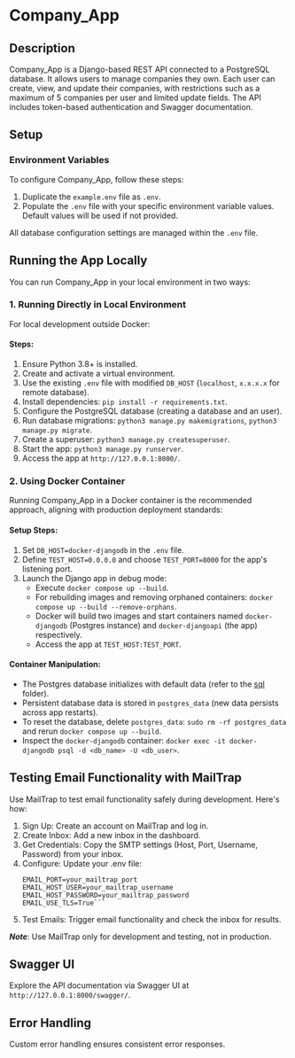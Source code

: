 # Company_App

## Description
Company_App is a Django-based REST API connected to a PostgreSQL database. It allows users to manage companies they own. Each user can create, view, and update their companies, with restrictions such as a maximum of 5 companies per user and limited update fields. The API includes token-based authentication and Swagger documentation.

## Setup

### Environment Variables
To configure Company_App, follow these steps:
1. Duplicate the `example.env` file as `.env`.
2. Populate the `.env` file with your specific environment variable values. Default values will be used if not provided.

All database configuration settings are managed within the `.env` file.

## Running the App Locally

You can run Company_App in your local environment in two ways:

### 1. Running Directly in Local Environment

For local development outside Docker:

#### Steps:
1. Ensure Python 3.8+ is installed.
2. Create and activate a virtual environment.
3. Use the existing `.env` file with modified `DB_HOST` (`localhost`, `x.x.x.x` for remote database).
4. Install dependencies: `pip install -r requirements.txt`.
5. Configure the PostgreSQL database (creating a database and an user).
6. Run database migrations: `python3 manage.py makemigrations`, `python3 manage.py migrate`.
7. Create a superuser: `python3 manage.py createsuperuser`.
8. Start the app: `python3 manage.py runserver`.
9. Access the app at `http://127.0.0.1:8000/`.

### 2. Using Docker Container

Running Company_App in a Docker container is the recommended approach, aligning with production deployment standards:

#### Setup Steps:
1. Set `DB_HOST=docker-djangodb` in the `.env` file.
2. Define `TEST_HOST=0.0.0.0` and choose `TEST_PORT=8000` for the app's listening port.
3. Launch the Django app in debug mode:
   - Execute `docker compose up --build`.
   - For rebuilding images and removing orphaned containers: `docker compose up --build --remove-orphans`.
   - Docker will build two images and start containers named `docker-djangodb` (Postgres instance) and `docker-djangoapi` (the app) respectively.
   - Access the app at `TEST_HOST:TEST_PORT`.

#### Container Manipulation:
- The Postgres database initializes with default data (refer to the [sql](sql) folder).
- Persistent database data is stored in `postgres_data` (new data persists across app restarts).
- To reset the database, delete `postgres_data`: `sudo rm -rf postgres_data` and rerun `docker compose up --build`.
- Inspect the `docker-djangodb` container: `docker exec -it docker-djangodb psql -d <db_name> -U <db_user>`.

## Testing Email Functionality with MailTrap
Use MailTrap to test email functionality safely during development. 
Here's how:
1. Sign Up: Create an account on MailTrap and log in.
2. Create Inbox: Add a new inbox in the dashboard.
3. Get Credentials: Copy the SMTP settings (Host, Port, Username, Password) from your inbox.
4. Configure: Update your .env file:
    ```EMAIL_HOST=smtp.mailtrap.io
    EMAIL_PORT=your_mailtrap_port
    EMAIL_HOST_USER=your_mailtrap_username
    EMAIL_HOST_PASSWORD=your_mailtrap_password
    EMAIL_USE_TLS=True```
5.  Test Emails: Trigger email functionality and check the inbox for results.

**_Note_**: Use MailTrap only for development and testing, not in production.

## Swagger UI
Explore the API documentation via Swagger UI at `http://127.0.0.1:8000/swagger/`.

## Error Handling
Custom error handling ensures consistent error responses.

